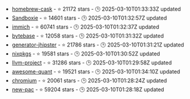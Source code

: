 - [homebrew-cask](https://github.com/Homebrew/homebrew-cask) - ⭐ 21172 stars - 🕒 2025-03-10T01:33:33Z updated
- [Sandboxie](https://github.com/sandboxie-plus/Sandboxie) - ⭐ 14601 stars - 🕒 2025-03-10T01:32:57Z updated
- [immich](https://github.com/immich-app/immich) - ⭐ 60741 stars - 🕒 2025-03-10T01:32:37Z updated
- [bytebase](https://github.com/bytebase/bytebase) - ⭐ 12058 stars - 🕒 2025-03-10T01:31:32Z updated
- [generator-jhipster](https://github.com/jhipster/generator-jhipster) - ⭐ 21786 stars - 🕒 2025-03-10T01:31:21Z updated
- [nixpkgs](https://github.com/NixOS/nixpkgs) - ⭐ 19581 stars - 🕒 2025-03-10T01:30:52Z updated
- [llvm-project](https://github.com/llvm/llvm-project) - ⭐ 31286 stars - 🕒 2025-03-10T01:29:58Z updated
- [awesome-quant](https://github.com/wilsonfreitas/awesome-quant) - ⭐ 19521 stars - 🕒 2025-03-10T01:34:10Z updated
- [chromium](https://github.com/chromium/chromium) - ⭐ 20061 stars - 🕒 2025-03-10T01:28:24Z updated
- [new-pac](https://github.com/Alvin9999/new-pac) - ⭐ 59204 stars - 🕒 2025-03-10T01:28:18Z updated
